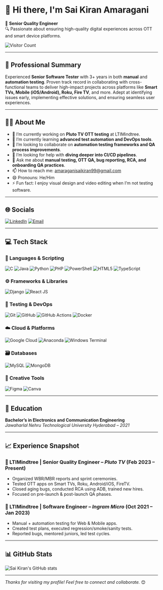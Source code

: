 # 👋 Hi there, I'm Sai Kiran Amaragani

🎯 **Senior Quality Engineer**  
🔍 Passionate about ensuring high-quality digital experiences across OTT and smart device platforms.

![Visitor Count](https://komarev.com/ghpvc/?username=sai-kiran-amaragani&style=flat-square)

---

## 💼 Professional Summary

Experienced **Senior Software Tester** with 3+ years in both **manual** and **automation testing**. Proven track record in collaborating with cross-functional teams to deliver high-impact projects across platforms like **Smart TVs, Mobile (iOS/Android), Roku, Fire TV**, and more. Adept at identifying issues early, implementing effective solutions, and ensuring seamless user experiences.

---

## 🧑‍💻 About Me

- 🔭 I’m currently working on **Pluto TV OTT testing** at LTIMindtree.
- 🌱 I’m currently learning **advanced test automation and DevOps tools**.
- 👯 I’m looking to collaborate on **automation testing frameworks and QA process improvements**.
- 🤔 I’m looking for help with **diving deeper into CI/CD pipelines**.
- 💬 Ask me about **manual testing, OTT QA, bug reporting, RCA, and onboarding QA practices**.
- 📫 How to reach me: [amaraganisaikiran99@gmail.com](mailto:amaraganisaikiran99@gmail.com)
- 😄 Pronouns: He/Him
- ⚡ Fun fact: I enjoy visual design and video editing when I’m not testing software.

---

## 🌐 Socials

[![LinkedIn](https://img.shields.io/badge/LinkedIn-0077B5?style=for-the-badge&logo=linkedin&logoColor=white)](https://www.linkedin.com/in/sai-kiran-amaragani-847783155/)
[![Email](https://img.shields.io/badge/Email-amaraganisaikiran99@gmail.com-D14836?style=for-the-badge&logo=gmail&logoColor=white)](mailto:amaraganisaikiran99@gmail.com)

---

## 💻 Tech Stack

### 💬 Languages & Scripting
![C](https://img.shields.io/badge/C-A8B9CC?style=for-the-badge&logo=c&logoColor=black)
![Java](https://img.shields.io/badge/Java-ED8B00?style=for-the-badge&logo=openjdk&logoColor=white)
![Python](https://img.shields.io/badge/Python-3776AB?style=for-the-badge&logo=python&logoColor=white)
![PHP](https://img.shields.io/badge/PHP-777BB4?style=for-the-badge&logo=php&logoColor=white)
![PowerShell](https://img.shields.io/badge/PowerShell-5391FE?style=for-the-badge&logo=powershell&logoColor=white)
![HTML5](https://img.shields.io/badge/HTML5-E34F26?style=for-the-badge&logo=html5&logoColor=white)
![TypeScript](https://img.shields.io/badge/TypeScript-3178C6?style=for-the-badge&logo=typescript&logoColor=white)

### ⚙️ Frameworks & Libraries
![Django](https://img.shields.io/badge/Django-092E20?style=for-the-badge&logo=django&logoColor=white)
![React JS](https://img.shields.io/badge/React--JS-61DAFB?style=for-the-badge&logo=react&logoColor=black)

### 🧪 Testing & DevOps
![Git](https://img.shields.io/badge/Git-F05032?style=for-the-badge&logo=git&logoColor=white)
![GitHub](https://img.shields.io/badge/GitHub-181717?style=for-the-badge&logo=github&logoColor=white)
![GitHub Actions](https://img.shields.io/badge/GitHub_Actions-2088FF?style=for-the-badge&logo=githubactions&logoColor=white)
![Docker](https://img.shields.io/badge/Docker-2496ED?style=for-the-badge&logo=docker&logoColor=white)

### ☁️ Cloud & Platforms
![Google Cloud](https://img.shields.io/badge/Google_Cloud-4285F4?style=for-the-badge&logo=googlecloud&logoColor=white)
![Anaconda](https://img.shields.io/badge/Anaconda-42B029?style=for-the-badge&logo=anaconda&logoColor=white)
![Windows Terminal](https://img.shields.io/badge/Windows_Terminal-4D4D4D?style=for-the-badge&logo=windows-terminal&logoColor=white)

### 🗃️ Databases
![MySQL](https://img.shields.io/badge/MySQL-4479A1?style=for-the-badge&logo=mysql&logoColor=white)
![MongoDB](https://img.shields.io/badge/MongoDB-47A248?style=for-the-badge&logo=mongodb&logoColor=white)

### 🎨 Creative Tools
![Figma](https://img.shields.io/badge/Figma-9999FF?style=for-the-badge&logo=figma&logoColor=white)
![Canva](https://img.shields.io/badge/Canva-00C4CC?style=for-the-badge&logo=canva&logoColor=white)

---

## 📜 Education

**Bachelor’s in Electronics and Communication Engineering**  
*Jawaharlal Nehru Technological University Hyderabad – 2021*

---

## 📈 Experience Snapshot

### 🔹 LTIMindtree | **Senior Quality Engineer** – *Pluto TV* (Feb 2023 – Present)
- Organized WBR/MBR reports and sprint ceremonies.
- Tested OTT apps on Smart TVs, Roku, Android/iOS, FireTV.
- Closed aging bugs, conducted RCA using ADB, trained new hires.
- Focused on pre-launch & post-launch QA phases.

### 🔹 LTIMindtree | **Software Engineer** – *Ingram Micro* (Oct 2021 – Jan 2023)
- Manual + automation testing for Web & Mobile apps.
- Created test plans, executed regression/smoke/sanity tests.
- Reported bugs, mentored juniors, led test cycles.

---

## 📊 GitHub Stats

![Sai Kiran's GitHub stats](https://github-readme-stats.vercel.app/api?username=sai-kiran-amaragani&show_icons=true&theme=radical)

---

_Thanks for visiting my profile! Feel free to connect and collaborate._ 😊
